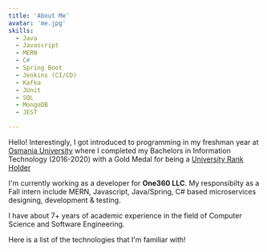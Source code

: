 ```yaml
---
title: 'About Me'
avatar: 'me.jpg'
skills:
  - Java
  - Javascript
  - MERN
  - C#
  - Spring Boot
  - Jenkins (CI/CD)
  - Kafka
  - JUnit
  - SQL 
  - MongoDB
  - JEST

---
```


Hello! Interestingly, I got introduced to programming in my freshman year at [Osmania University](https://www.osmania.ac.in/) where I completed my Bachelors in Information Technology (2016-2020) with a Gold Medal for being a [University Rank Holder](https://drive.google.com/file/d/1D9QfLuAibgvQHR8tL8EhwwLrnCxdH5aZ/view?usp=sharing)

I'm currently working as a developer for **One360 LLC**. My responsibilty as a Fall intern include MERN, Javascript, Java/Spring, C# based microservices designing, development & testing. 

I have about 7+ years of academic experience in the field of Computer Science and Software Engineering.

Here is a list of the technologies that I'm familiar with!
